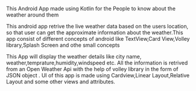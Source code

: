 This Android App made using Kotlin for the People to know about the weather around them

This android app  retrive the live weather data based on the users location, so that user can get the approximate information about the weather.This app consist of different concepts of android like  TextView,Card View,Volley library,Splash Screen and othe small concepts

This App will display the weather details like city name, weather,temprature,humidity,windspeed etc. All the information is retrived from an Open Weather Api with the help of volley library in the form of  JSON object .
UI of this app is made using Cardview,Linear Layout,Relative Layout and some other views and attributes.



